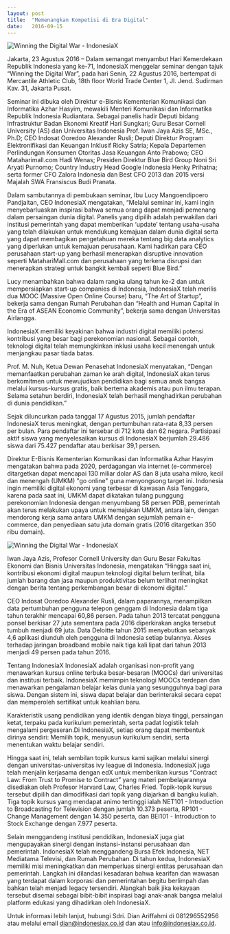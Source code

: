 ```yaml
---
layout: post
title:  "Memenangkan Kompetisi di Era Digital"
date:   2016-09-15
---
```


<img src="{{ '/public/digital-war-04.jpg' | prepend: site.baseurl }}" alt="Winning the Digital War - IndonesiaX">

Jakarta, 23 Agustus 2016 –  Dalam semangat menyambut Hari Kemerdekaan Republik Indonesia yang ke-71, IndonesiaX menggelar seminar dengan tajuk “Winning the Digital War”, pada hari Senin, 22 Agustus 2016, bertempat di Mercantile Athletic Club, 18th floor World Trade Center 1, Jl. Jend. Sudirman Kav. 31, Jakarta Pusat.

Seminar ini dibuka oleh Direktur e-Bisnis Kementerian Komunikasi dan Informatika Azhar Hasyim, mewakili Menteri Komunikasi dan Informatika Republik Indonesia Rudiantara. Sebagai panelis hadir Deputi bidang Infrastruktur Badan Ekonomi Kreatif Hari Sungkari; Guru Besar Cornell University (AS) dan Universitas Indonesia Prof. Iwan Jaya Azis SE, MSc., Ph.D; CEO Indosat Ooredoo Alexander Rusli; Deputi Direktur Program Elektronifikasi dan Keuangan Inklusif Ricky Satria; Kepala Departemen Perlindungan Konsumen Otoritas Jasa Keuangan Anto Prabowo; CEO Mataharimall.com Hadi Wenas; Presiden Direktur Blue Bird Group Noni Sri Aryati Purnomo; Country Industry Head Google Indonesia Henky Prihatna; serta former CFO Zalora Indonesia dan Best CFO 2013 dan 2015 versi Majalah SWA Fransiscus Budi Pranata.
 
Dalam sambutannya di pembukaan seminar, Ibu Lucy Mangoendipoero Pandjaitan, CEO IndonesiaX mengatakan, “Melalui seminar ini, kami ingin menyebarluaskan inspirasi bahwa semua orang dapat menjadi pemenang dalam persaingan dunia digital. Panelis yang dipilih adalah perwakilan dari institusi pemerintah yang dapat memberikan ‘update’ tentang usaha-usaha yang telah dilakukan untuk mendukung kemajuan dalam dunia digital serta yang dapat membagikan pengetahuan mereka tentang big data analytics yang diperlukan untuk kemajuan perusahaan. Kami hadirkan para CEO perusahaan start-up yang berhasil menerapkan disruptive innovation  seperti MatahariMall.com dan perusahaan yang terkena disrupsi dan menerapkan strategi untuk bangkit kembali seperti Blue Bird.” 

Lucy menambahkan bahwa dalam rangka ulang tahun ke-2 dan untuk mempersiapkan start-up companies di Indonesia, IndonesiaX telah merilis dua MOOC (Massive Open Online Course) baru, “The Art of Startup”, bekerja sama dengan Rumah Perubahan dan “Health and Human Capital in the Era of ASEAN Economic Community”, bekerja sama dengan Universitas Airlangga.

IndonesiaX memiliki keyakinan bahwa industri digital memiliki potensi kontribusi yang besar bagi perekonomian nasional. Sebagai contoh, teknologi digital telah memungkinkan inklusi usaha kecil menengah untuk menjangkau pasar tiada batas. 

Prof. M. Nuh, Ketua Dewan Penasehat IndonesiaX menyatakan, “Dengan memanfaatkan perubahan zaman ke arah digital, IndonesiaX akan terus berkomitmen untuk mewujudkan pendidikan bagi semua anak bangsa melalui kursus-kursus gratis, baik bertema akademis atau pun ilmu terapan. Selama setahun berdiri, IndonesiaX telah berhasil menghadirkan perubahan di dunia pendidikan.”

Sejak diluncurkan pada tanggal 17 Agustus 2015, jumlah pendaftar IndonesiaX terus meningkat, dengan pertumbuhan rata-rata 8,33 persen per bulan. Para pendaftar ini tersebar di 712 kota dan 62 negara. Partisipasi aktif siswa yang menyelesaikan kursus di IndonesiaX berjumlah 29.486 siswa dari 75.427 pendaftar atau berkisar 39,1 persen.

Direktur E-Bisnis Kementerian Komunikasi dan Informatika Azhar Hasyim mengatakan bahwa pada 2020, perdagangan via internet (e-commerce) ditargetkan dapat mencapai 130 miliar dolar AS dan 8 juta usaha mikro, kecil dan menengah (UMKM) "go online" guna menyongsong target ini. Indonesia ingin memiliki digital ekonomi yang terbesar di kawasan Asia Tenggara,
karena pada saat ini, UMKM dapat dikatakan tulang punggung perekonomian Indonesia dengan menyumbang 58 persen PDB, pemerintah akan terus melakukan upaya untuk memajukan UMKM, antara lain, dengan mendorong kerja sama antara UMKM dengan sejumlah pemain e-commerce, dan penyediaan satu juta domain gratis  (2016 ditargetkan 350 ribu domain).

<img src="{{ '/public/digital-war.jpg' | prepend: site.baseurl }}" alt="Winning the Digital War - IndonesiaX">

Iwan Jaya Azis, Profesor Cornell University dan Guru Besar Fakultas Ekonomi dan Bisnis Universitas Indonesia,  mengatakan “Hingga saat ini, kontribusi ekonomi digital maupun teknologi digital belum terlihat, bila jumlah barang dan jasa maupun produktivitas belum terlihat meningkat dengan berita tentang perkembangan besar di ekonomi digital.”

CEO Indosat Ooredoo Alexander Rusli, dalam paparannya, menampilkan data pertumbuhan pengguna telepon genggam di Indonesia dalam tiga tahun terakhir mencapai 60,86 persen. Pada tahun 2013 tercatat pengguna ponsel berkisar 27 juta sementara pada 2016 diperkirakan angka tersebut tumbuh menjadi 69 juta. Data Deloitte tahun 2015 menyebutkan sebanyak 4,6 aplikasi diunduh oleh pengguna di Indonesia setiap bulannya. Akses terhadap jaringan broadband mobile naik tiga kali lipat dari tahun 2013 menjadi 49 persen pada tahun 2016. 

Tentang IndonesiaX
IndonesiaX adalah organisasi non-profit yang menawarkan kursus online terbuka besar-besaran (MOOCs) dari universitas dan institusi terbaik. IndonesiaX memimpin teknologi MOOCs terdepan dan menawarkan pengalaman belajar kelas dunia yang sesungguhnya bagi para siswa. Dengan sistem ini, siswa dapat belajar dan berinteraksi secara cepat dan memperoleh sertifikat untuk keahlian baru. 

Karakteristik usang pendidikan yang identik dengan biaya tinggi, persaingan ketat, terpaku pada kurikulum pemerintah, serta padat logistik telah mengalami pergeseran.Di IndonesiaX, setiap orang dapat membentuk dirinya sendiri: Memilih topik, menyusun kurikulum sendiri, serta menentukan waktu belajar sendiri.

Hingga saat ini, telah sembilan topik kursus kami sajikan melalui sinergi dengan universitas-universitas ivy league di Indonesia. IndonesiaX juga telah menjalin kerjasama dengan edX untuk memberikan kursus “Contract Law: From Trust to Promise to Contract” yang materi pembelajarannya disediakan oleh Profesor Harvard Law, Charles Fried. Topik-topik kursus tersebut dipilih dan dimodifikasi dari topik yang diajarkan di bangku kuliah. Tiga topik kursus yang mendapat animo tertinggi ialah NET101 - Introduction to Broadcasting for Television dengan jumlah 10.373 peserta, RP101 - Change Management dengan 14.350 peserta, dan BEI101 - Introduction to Stock Exchange dengan 7.977 peserta. 

Selain menggandeng institusi pendidikan, IndonesiaX juga giat mengupayakan sinergi dengan instansi-instansi perusahaan dan pemerintah. IndonesiaX telah menggandeng Bursa Efek Indonesia, NET Mediatama Televisi, dan Rumah Perubahan. Di tahun kedua, IndonesiaX memiliki misi meningkatkan dan memperluas sinergi entitas perusahaan dan pemerintah. Langkah ini dilandasi kesadaran bahwa kearifan dan wawasan yang terdapat dalam korporasi dan pemerintahan begitu berlimpah dan bahkan telah menjadi legacy tersendiri. Alangkah baik jika kekayaan tersebut disemai sebagai bibit-bibit inspirasi bagi anak-anak bangsa melalui platform edukasi yang dihadirkan oleh IndonesiaX.

Untuk informasi lebih lanjut, hubungi Sdri. Dian Ariffahmi di 081296552956 atau melalui email dian@indonesiax.co.id dan atau info@indonesiax.co.id. 